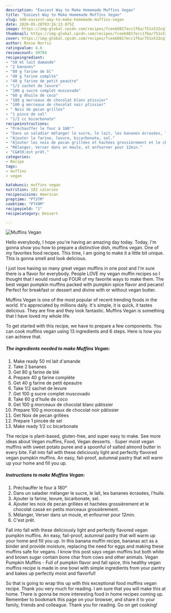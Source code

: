 ```yaml
---
description: "Easiest Way to Make Homemade Muffins Vegan"
title: "Easiest Way to Make Homemade Muffins Vegan"
slug: 448-easiest-way-to-make-homemade-muffins-vegan
date: 2020-05-28T03:16:13.075Z
image: https://img-global.cpcdn.com/recipes/fceeb8817ecc1f6a/751x532cq70/muffins-vegan-photo-principale-de-la-recette.jpg
thumbnail: https://img-global.cpcdn.com/recipes/fceeb8817ecc1f6a/751x532cq70/muffins-vegan-photo-principale-de-la-recette.jpg
cover: https://img-global.cpcdn.com/recipes/fceeb8817ecc1f6a/751x532cq70/muffins-vegan-photo-principale-de-la-recette.jpg
author: Roxie Norris
ratingvalue: 4.6
reviewcount: 49704
recipeingredient:
- "50 ml lait damande"
- "2 bananes"
- "80 g farine de bl"
- "40 g farine complte"
- "40 g farine de petit peautre"
- "1/2 sachet de levure"
- "100 g sucre complet muscovado"
- "60 g dhuile de coco"
- "100 g morceaux de chocolat blanc ptissier"
- "100 g morceaux de chocolat noir ptissier"
- " Noix de pecan grilles"
- "1 pince de sel"
- "1/2 cc bicarbonate"
recipeinstructions:
- "Préchauffer le four à 180°"
- "Dans un saladier mélanger le sucre, le lait, les bananes écrasées, l&#39;huile."
- "Ajouter la farine, levure, bicarbonate, sel."
- "Ajouter les noix de pecan grillées et hachées grossièrement et le chocolat cassé en petits morceaux grossièrement."
- "Mélanger, Verser dans un moule, et enfourner pour 12min."
- "C&#39;est prêt."
categories:
- Recipe
tags:
- muffins
- vegan

katakunci: muffins vegan 
nutrition: 182 calories
recipecuisine: American
preptime: "PT37M"
cooktime: "PT49M"
recipeyield: "1"
recipecategory: Dessert

---
```



![Muffins Vegan](https://img-global.cpcdn.com/recipes/fceeb8817ecc1f6a/751x532cq70/muffins-vegan-photo-principale-de-la-recette.jpg)

Hello everybody, I hope you're having an amazing day today. Today, I'm gonna show you how to prepare a distinctive dish, muffins vegan. One of my favorites food recipes. This time, I am going to make it a little bit unique. This is gonna smell and look delicious.

I just love having so many great vegan muffins in one post and I&#39;m sure there is a flavor for everybody. People LOVE my vegan muffin recipes so I thought that I would round up FOUR of my favorite ways to make them. The best vegan pumpkin muffins packed with pumpkin spice flavor and pecans! Perfect for breakfast or dessert and divine with or without vegan butter.

Muffins Vegan is one of the most popular of recent trending foods in the world. It's appreciated by millions daily. It's simple, it is quick, it tastes delicious. They are fine and they look fantastic. Muffins Vegan is something that I have loved my whole life.


To get started with this recipe, we have to prepare a few components. You can cook muffins vegan using 13 ingredients and 6 steps. Here is how you can achieve that.

<!--inarticleads1-->

##### The ingredients needed to make Muffins Vegan:

1. Make ready 50 ml lait d&#39;amande
1. Take 2 bananes
1. Get 80 g farine de blé
1. Prepare 40 g farine complète
1. Get 40 g farine de petit épeautre
1. Take 1/2 sachet de levure
1. Get 100 g sucre complet muscovado
1. Take 60 g d&#39;huile de coco
1. Get 100 g morceaux de chocolat blanc pâtissier
1. Prepare 100 g morceaux de chocolat noir pâtissier
1. Get  Noix de pecan grillées
1. Prepare 1 pincée de sel
1. Make ready 1/2 cc bicarbonate


The recipe is plant-based, gluten-free, and super easy to make. See more ideas about Vegan muffins, Food, Vegan desserts. · Super moist vegan muffins with sweet potato puree and a spoonful of salted almond butter in every bite. Fall into fall with these deliciously light and perfectly flavored vegan pumpkin muffins. An easy, fail-proof, autumnal pastry that will warm up your home and fill you up. 

<!--inarticleads2-->

##### Instructions to make Muffins Vegan:

1. Préchauffer le four à 180°
1. Dans un saladier mélanger le sucre, le lait, les bananes écrasées, l&#39;huile.
1. Ajouter la farine, levure, bicarbonate, sel.
1. Ajouter les noix de pecan grillées et hachées grossièrement et le chocolat cassé en petits morceaux grossièrement.
1. Mélanger, Verser dans un moule, et enfourner pour 12min.
1. C&#39;est prêt.


Fall into fall with these deliciously light and perfectly flavored vegan pumpkin muffins. An easy, fail-proof, autumnal pastry that will warm up your home and fill you up. In this banana muffin recipe, bananas act as a binder and provide moisture, replacing the need for eggs and making these muffins safe for vegans. I know this post says vegan muffins but both white and brown sugar contain bone char from cows and other animals. Vegan Pumpkin Muffins - Full of pumpkin flavor and fall spice, this healthy vegan muffins recipe is made in one bowl with simple ingredients from your pantry and bakes up perfectly moist and flavorful! 

So that is going to wrap this up with this exceptional food muffins vegan recipe. Thank you very much for reading. I am sure that you will make this at home. There is gonna be more interesting food in home recipes coming up. Remember to bookmark this page on your browser, and share it to your family, friends and colleague. Thank you for reading. Go on get cooking!
